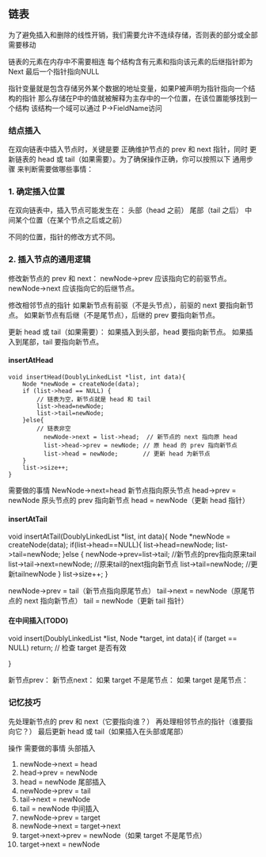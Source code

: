 ## 链表
为了避免插入和删除的线性开销，我们需要允许不连续存储，否则表的部分或全部 需要移动

链表的元素在内存中不需要相连  每个结构含有元素和指向该元素的后继指针即为 Next
最后一个指针指向NULL

指针变量就是包含存储另外某个数据的地址变量，如果P被声明为指针指向一个结构的指针
那么存储在P中的值就被解释为主存中的一个位置，在该位置能够找到一个结构
该结构一个域可以通过 P->FieldName访问


### 结点插入 

在双向链表中插入节点时，关键是要 正确维护节点的 prev 和 next 指针，同时 更新链表的 head 或 tail（如果需要）。为了确保操作正确，你可以按照以下 通用步骤 来判断需要做哪些事情：

### 1. 确定插入位置
在双向链表中，插入节点可能发生在：
头部（head 之前）
尾部（tail 之后）
中间某个位置（在某个节点之后或之前）

不同的位置，指针的修改方式不同。

### 2. 插入节点的通用逻辑

修改新节点的 prev 和 next：
newNode->prev 应该指向它的前驱节点。
newNode->next 应该指向它的后继节点。

修改相邻节点的指针
如果新节点有前驱（不是头节点），前驱的 next 要指向新节点。
如果新节点有后继（不是尾节点），后继的 prev 要指向新节点。

更新 head 或 tail（如果需要）：
如果插入到头部，head 要指向新节点。
如果插入到尾部，tail 要指向新节点。

#### insertAtHead
```
void insertHead(DoublyLinkedList *list, int data){
    Node *newNode = createNode(data);
    if (list->head == NULL) {
        // 链表为空，新节点就是 head 和 tail
        list->head=newNode;
        list->tail=newNode;
    }else{
        // 链表非空
          newNode->next = list->head;  // 新节点的 next 指向原 head
          list->head->prev = newNode; // 原 head 的 prev 指向新节点
          list->head = newNode;       // 更新 head 为新节点
    }
    list->size++;
}

```
需要做的事情
NewNode->next=head 新节点指向原头节点
head->prev = newNode 原头节点的 prev 指向新节点
head = newNode（更新 head 指针）


#### insertAtTail
void insertAtTail(DoublyLinkedList *list, int data){
    Node *newNode = createNode(data);
    if(list->head==NULL){
        list->head=newNode;
        list->tail=newNode;
    }else
    {
        newNode->prev=list->tail; //新节点的prev指向原来tail
        list->tail->next=newNode; //原来tail的next指向新节点
        list->tail=newNode; //更新tailnewNode
    }
    list->size++;
}

newNode->prev = tail（新节点指向原尾节点）
tail->next = newNode（原尾节点的 next 指向新节点）
tail = newNode（更新 tail 指针）


#### 在中间插入(TODO)
void insert(DoublyLinkedList *list, Node *target, int data){
    if (target == NULL) return; // 检查 target 是否有效

}

新节点prev：
新节点next：
如果 target 不是尾节点：
如果 target 是尾节点：



### 记忆技巧
先处理新节点的 prev 和 next（它要指向谁？）
再处理相邻节点的指针（谁要指向它？）
最后更新 head 或 tail（如果插入在头部或尾部）


操作	需要做的事情
头部插入	
1. newNode->next = head
2. head->prev = newNode
3. head = newNode
尾部插入	
1. newNode->prev = tail
2. tail->next = newNode
3. tail = newNode
中间插入	
1. newNode->prev = target
2. newNode->next = target->next
3. target->next->prev = newNode（如果 target 不是尾节点）
4. target->next = newNode


